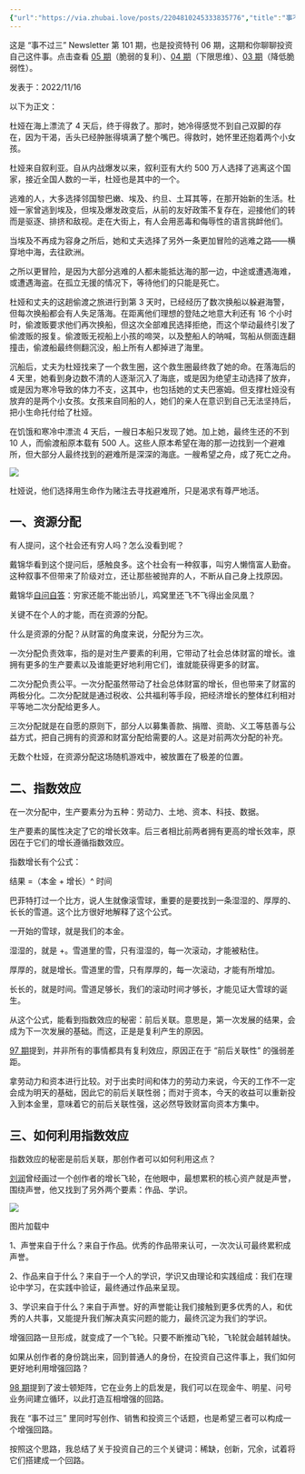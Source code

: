 ```yaml
---
{"url":"https://via.zhubai.love/posts/2204810245333835776","title":"事不过三 No-101 投资自己的三件事 (投资特刊 06)","date":"2022-11-19 19:45:45","tag":null,"banner":"https://imgs.zhubai.love/1225cec194bc4873a078e95f7f2be4cc.png","banner_icon":"🔖","dg-publish":true,"dg-permalink":"投资自己的三件事","permalink":"/投资自己的三件事/","dgPassFrontmatter":true}
---
```


这是 “事不过三” Newsletter 第 101 期，也是投资特刊 06 期，这期和你聊聊投资自己这件事。点击查看 [05 期](https://via.zhubai.love/posts/2194585664341671936)（脆弱的复利）、[04 期](https://via.zhubai.love/posts/2181855815521980416)（下限思维）、[03 期](https://via.zhubai.love/posts/2169163245301534720)（降低脆弱性）。

发表于：2022/11/16

以下为正文：

杜娅在海上漂流了 4 天后，终于得救了。那时，她冷得感觉不到自己双脚的存在，因为干渴，舌头已经肿胀得填满了整个嘴巴。得救时，她怀里还抱着两个小女孩。

杜娅来自叙利亚。自从内战爆发以来，叙利亚有大约 500 万人选择了逃离这个国家，接近全国人数的一半，杜娅也是其中的一个。

逃难的人，大多选择邻国黎巴嫩、埃及、约旦、土耳其等，在那开始新的生活。杜娅一家曾逃到埃及，但埃及爆发政变后，从前的友好政策不复存在，迎接他们的转而是驱逐、排挤和敌视。走在大街上，有人会用恶毒和侮辱性的语言挑衅他们。

当埃及不再成为容身之所后，她和丈夫选择了另外一条更加冒险的逃难之路——横穿地中海，去往欧洲。

之所以更冒险，是因为大部分逃难的人都未能抵达海的那一边，中途或遭遇海难，或遭遇海盗。在孤立无援的情况下，等待他们的只能是死亡。

杜娅和丈夫的这趟偷渡之旅进行到第 3 天时，已经经历了数次换船以躲避海警，但每次换船都会有人失足落海。在距离他们理想的登陆之地意大利还有 16 个小时时，偷渡贩要求他们再次换船，但这次全部难民选择拒绝，而这个举动最终引发了偷渡贩的报复。偷渡贩无视船上小孩的啼哭，以及整船人的呐喊，驾船从侧面连翻撞击，偷渡船最终侧翻沉没，船上所有人都掉进了海里。

沉船后，丈夫为杜娅找来了一个救生圈，这个救生圈最终救了她的命。在落海后的 4 天里，她看到身边数不清的人逐渐沉入了海底，或是因为绝望主动选择了放弃，或是因为寒冷导致的体力不支，这其中，也包括她的丈夫巴塞姆。但支撑杜娅没有放弃的是两个小女孩。女孩来自同船的人，她们的亲人在意识到自己无法坚持后，把小生命托付给了杜娅。

在饥饿和寒冷中漂流 4 天后，一艘日本船只发现了她。加上她，最终生还的不到 10 人，而偷渡船原本载有 500 人。这些人原本希望在海的那一边找到一个避难所，但大部分人最终找到的避难所是深深的海底。一艘希望之舟，成了死亡之舟。

![](https://imgs.zhubai.love/736cc716c6334e7c994ccbadba3614f2.jpg)

杜娅说，他们选择用生命作为赌注去寻找避难所，只是渴求有尊严地活。

## 一、资源分配

有人提问，这个社会还有穷人吗？怎么没看到呢？

戴锦华看到这个提问后，感触良多。这个社会有一种叙事，叫穷人懒惰富人勤奋。这种叙事不但带来了阶级对立，还让那些被抛弃的人，不断从自己身上找原因。

戴锦华[自问自答](https://www.bilibili.com/video/BV1M441187tW)：穷家还能不能出骄儿，鸡窝里还飞不飞得出金凤凰？

关键不在个人的才能，而在资源的分配。

什么是资源的分配？从财富的角度来说，分配分为三次。

一次分配负责效率，指的是对生产要素的利用，它带动了社会总体财富的增长。谁拥有更多的生产要素以及谁能更好地利用它们，谁就能获得更多的财富。

二次分配负责公平。一次分配虽然带动了社会总体财富的增长，但也带来了财富的两极分化。二次分配就是通过税收、公共福利等手段，把经济增长的整体红利相对平等地二次分配给更多人。

三次分配就是在自愿的原则下，部分人以募集善款、捐赠、资助、义工等慈善与公益方式，把自己拥有的资源和财富分配给需要的人。这是对前两次分配的补充。

无数个杜娅，在资源分配这场随机游戏中，被放置在了极差的位置。

## 二、指数效应

在一次分配中，生产要素分为五种：劳动力、土地、资本、科技、数据。

生产要素的属性决定了它的增长效率。后三者相比前两者拥有更高的增长效率，原因在于它们的增长遵循指数效应。

指数增长有个公式：

结果 =（本金 + 增长）^ 时间

巴菲特打过一个比方，说人生就像滚雪球，重要的是要找到一条湿湿的、厚厚的、长长的雪道。这个比方很好地解释了这个公式。

一开始的雪球，就是我们的本金。

湿湿的，就是 +。雪道里的雪，只有湿湿的，每一次滚动，才能被粘住。

厚厚的，就是增长。雪道里的雪，只有厚厚的，每一次滚动，才能有所增加。

长长的，就是时间。雪道足够长，我们的滚动时间才够长，才能见证大雪球的诞生。

从这个公式，能看到指数效应的秘密：前后关联。意思是，第一次发展的结果，会成为下一次发展的基础。而这，正是是复利产生的原因。

[97 期](https://via.zhubai.love/posts/2194585664341671936)提到，并非所有的事情都具有复利效应，原因正在于 “前后关联性” 的强弱差距。

拿劳动力和资本进行比较。对于出卖时间和体力的劳动力来说，今天的工作不一定会成为明天的基础，因此它的前后关联性弱；而对于资本，今天的收益可以重新投入到本金里，意味着它的前后关联性强，这必然导致财富向资本方集中。

## 三、如何利用指数效应

指数效应的秘密是前后关联，那创作者可以如何利用这点？

[刘润](https://mp.weixin.qq.com/s/MWWiNNNQMIVHP7m3VRhjLg)曾经画过一个创作者的增长飞轮，在他眼中，最想累积的核心资产就是声誉，围绕声誉，他又找到了另外两个要素：作品、学识。

![](https://imgs.zhubai.love/7e79460df92042bcb631a6616a00b879.jpg)

图片加载中

1、声誉来自于什么？来自于作品。优秀的作品带来认可，一次次认可最终累积成声誉。

2、作品来自于什么？来自于一个人的学识，学识又由理论和实践组成：我们在理论中学习，在实践中验证，最终通过作品来呈现。

3、学识来自于什么？来自于声誉。好的声誉能让我们接触到更多优秀的人，和优秀的人共事，又能提升我们解决真实问题的能力，最终沉淀为我们的学识。

增强回路一旦形成，就变成了一个飞轮。只要不断推动飞轮，飞轮就会越转越快。

如果从创作者的身份跳出来，回到普通人的身份，在投资自己这件事上，我们如何更好地利用增强回路？

[98 期](https://via.zhubai.love/posts/2197107252123865088)提到了波士顿矩阵，它在业务上的启发是，我们可以在现金牛、明星、问号业务间建立循环，以此打造互相增强的回路。

我在 “事不过三” 里同时写创作、销售和投资三个话题，也是希望三者可以构成一个增强回路。

按照这个思路，我总结了关于投资自己的三个关键词：稀缺，创新，冗余，试着将它们搭建成一个回路。